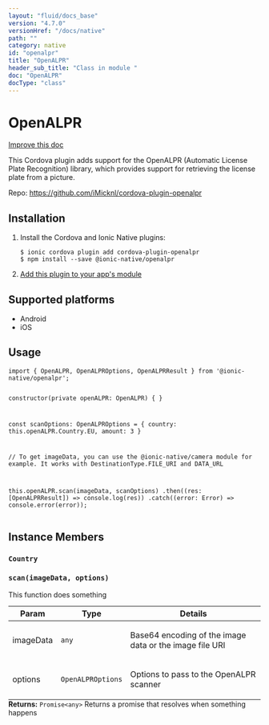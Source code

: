 ```yaml
---
layout: "fluid/docs_base"
version: "4.7.0"
versionHref: "/docs/native"
path: ""
category: native
id: "openalpr"
title: "OpenALPR"
header_sub_title: "Class in module "
doc: "OpenALPR"
docType: "class"
---
```


<h1 class="api-title">OpenALPR</h1>

<a class="improve-v2-docs" href="http://github.com/ionic-team/ionic-native/edit/master/src/@ionic-native/plugins/openalpr/index.ts#L16">
  Improve this doc
</a>







<p>This Cordova plugin adds support for the OpenALPR (Automatic License Plate Recognition) library, which provides support for retrieving the license plate from a picture.</p>


<p>Repo:
  <a href="https://github.com/iMicknl/cordova-plugin-openalpr">
    https://github.com/iMicknl/cordova-plugin-openalpr
  </a>
</p>


<h2><a class="anchor" name="installation" href="#installation"></a>Installation</h2>
<ol class="installation">
  <li>Install the Cordova and Ionic Native plugins:<br>
    <pre><code class="nohighlight">$ ionic cordova plugin add cordova-plugin-openalpr
$ npm install --save @ionic-native/openalpr
</code></pre>
  </li>
  <li><a href="https://ionicframework.com/docs/native/#Add_Plugins_to_Your_App_Module">Add this plugin to your app's module</a></li>
</ol>



<h2><a class="anchor" name="platforms" href="#platforms"></a>Supported platforms</h2>
<ul>
  <li>Android</li><li>iOS</li>
</ul>






<h2><a class="anchor" name="usage" href="#usage"></a>Usage</h2>
<pre><code class="lang-typescript">import { OpenALPR, OpenALPROptions, OpenALPRResult } from &#39;@ionic-native/openalpr&#39;;


constructor(private openALPR: OpenALPR) { }

const scanOptions: OpenALPROptions = {
   country: this.openALPR.Country.EU,
   amount: 3
}

// To get imageData, you can use the @ionic-native/camera module for example. It works with DestinationType.FILE_URI and DATA_URL

this.openALPR.scan(imageData, scanOptions)
  .then((res: [OpenALPRResult]) =&gt; console.log(res))
  .catch((error: Error) =&gt; console.error(error));
</code></pre>








<h2><a class="anchor" name="instance-members" href="#instance-members"></a>Instance Members</h2>
<h3><a class="anchor" name="Country" href="#Country"></a><code>Country</code></h3>




<h3><a class="anchor" name="scan" href="#scan"></a><code>scan(imageData,&nbsp;options)</code></h3>


This function does something
<table class="table param-table" style="margin:0;">
  <thead>
  <tr>
    <th>Param</th>
    <th>Type</th>
    <th>Details</th>
  </tr>
  </thead>
  <tbody>
  <tr>
    <td>
      imageData</td>
    <td>
      <code>any</code>
    </td>
    <td>
      <p>Base64 encoding of the image data or the image file URI</p>
</td>
  </tr>
  
  <tr>
    <td>
      options</td>
    <td>
      <code>OpenALPROptions</code>
    </td>
    <td>
      <p>Options to pass to the OpenALPR scanner</p>
</td>
  </tr>
  </tbody>
</table>

<div class="return-value" markdown="1">
  <i class="icon ion-arrow-return-left"></i>
  <b>Returns:</b> <code>Promise&lt;any&gt;</code> Returns a promise that resolves when something happens
</div>





